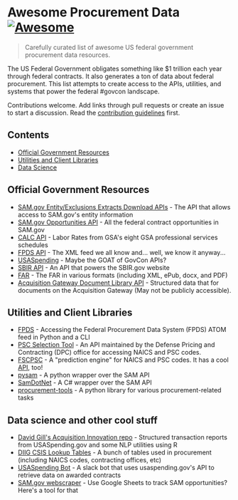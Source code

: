 # Awesome Procurement Data [![Awesome](https://awesome.re/badge.svg)](https://awesome.re)

> Carefully curated list of awesome US federal government procurement data resources.

The US Federal Government obligates something like $1 trillion each year through federal contracts. It also generates a ton of data about federal procurement. This list attempts to create access to the APIs, utilities, and systems that power the federal #govcon landscape.

Contributions welcome. Add links through pull requests or create an issue to start a discussion. Read the [contribution guidelines](contributing.md) first.

## Contents

- [Official Government Resources](#official-government-resources)
- [Utilities and Client Libraries](#utilities-and-client-libraries)
- [Data Science](#data-science)

## Official Government Resources

- [SAM.gov Entity/Exclusions Extracts Download APIs](https://open.gsa.gov/api/sam-entity-extracts-api/) - The API that allows access to SAM.gov's entity information
- [SAM.gov Opportunities API](https://open.gsa.gov/api/get-opportunities-public-api/) - All the federal contract opportunities in SAM.gov
- [CALC API](https://open.gsa.gov/api/dx-calc-api/) - Labor Rates from GSA's eight GSA professional services schedules
- [FPDS API](https://www.fpds.gov/wiki/index.php/ATOM_Feed_FAQ) - The XML feed we all know and... well, we know it anyway...
- [USASpending](https://api.usaspending.gov) - Maybe the GOAT of GovCon APIs?
- [SBIR API](https://www.sbir.gov/api/) - An API that powers the SBIR.gov website
- [FAR](https://github.com/GSA/GSA-Acquisition-FAR) - The FAR in various formats (including XML, ePub, docx, and PDF)
- [Acquisition Gateway Document Library API](https://open.gsa.gov/api/ag-api/) - Structured data that for documents on the Acquisition Gateway (May not be publicly accessible).

## Utilities and Client Libraries

- [FPDS](https://github.com/dherincx92/fpds) - Accessing the Federal Procurement Data System (FPDS) ATOM feed in Python and a CLI
- [PSC Selection Tool](https://psctool.us/home) - An API maintained by the Defense Pricing and Contracting (DPC) office for accessing NAICS and PSC codes.
- [FSCPSC](https://www.fscpsc.com/) - A "prediction engine" for NAICS and PSC codes. It has a cool [API](https://api.fscpsc.com/), too!
- [pysam](https://github.com/jpleger/pysam) - A python wrapper over the SAM API
- [SamDotNet](https://github.com/mheadd/SamDotNet) - A C# wrapper over the SAM API
- [procurement-tools](https://github.com/tandemgov/procurement-tools) - A python library for various procurement-related tasks

## Data science and other cool stuff

- [David Gill's Acquisition Innovation repo](https://github.com/DGill-Procurement/AcquisitionInnovation) - Structured transaction reports from USASpending.gov and some NLP utilities using R
- [DIIG CSIS Lookup Tables](https://github.com/CSISdefense/Lookup-Tables) - A bunch of tables used in procurement (including NAICS codes, contracting offices, etc)
- [USASpending Bot](https://github.com/coforma/usa-spending-bot) - A slack bot that uses usaspending.gov's API to retrieve data on awarded contracts
- [SAM.gov webscraper](https://github.com/jankaltenegger/SAM.gov-Webscraper) - Use Google Sheets to track SAM opportunities? Here's a tool for that
